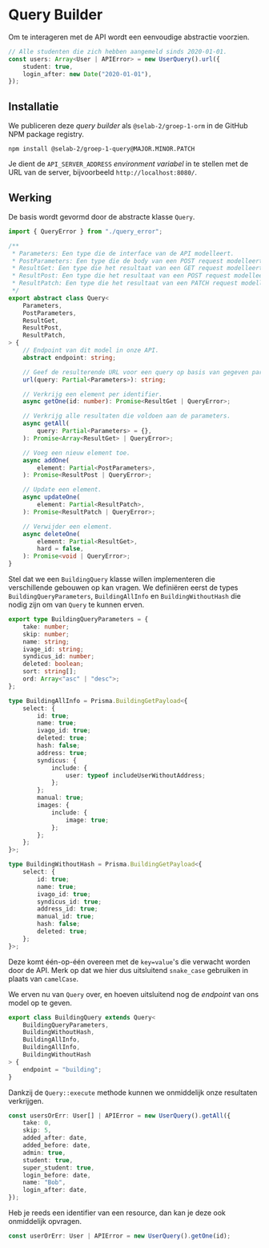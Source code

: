 # Query Builder

Om te interageren met de API wordt een eenvoudige abstractie voorzien.

```typescript
// Alle studenten die zich hebben aangemeld sinds 2020-01-01.
const users: Array<User | APIError> = new UserQuery().url({
    student: true,
    login_after: new Date("2020-01-01"),
});
```

## Installatie

We publiceren deze _query builder_ als `@selab-2/groep-1-orm` in de GitHub NPM package registry.

```shell
npm install @selab-2/groep-1-query@MAJOR.MINOR.PATCH
```

Je dient de `API_SERVER_ADDRESS` _environment variabel_ in te stellen met de URL van de server, bijvoorbeeld `http://localhost:8080/`.

## Werking

De basis wordt gevormd door de abstracte klasse `Query`.

```typescript
import { QueryError } from "./query_error";

/**
 * Parameters: Een type die de interface van de API modelleert.
 * PostParameters: Een type die de body van een POST request modelleert.
 * ResultGet: Een type die het resultaat van een GET request modelleert.
 * ResultPost: Een type die het resultaat van een POST request modelleert.
 * ResultPatch: Een type die het resultaat van een PATCH request modelleert.
 */
export abstract class Query<
    Parameters,
    PostParameters,
    ResultGet,
    ResultPost,
    ResultPatch,
> {
    // Endpoint van dit model in onze API.
    abstract endpoint: string;

    // Geef de resulterende URL voor een query op basis van gegeven parameters.
    url(query: Partial<Parameters>): string;

    // Verkrijg een element per identifier.
    async getOne(id: number): Promise<ResultGet | QueryError>;

    // Verkrijg alle resultaten die voldoen aan de parameters.
    async getAll(
        query: Partial<Parameters> = {},
    ): Promise<Array<ResultGet> | QueryError>;

    // Voeg een nieuw element toe.
    async addOne(
        element: Partial<PostParameters>,
    ): Promise<ResultPost | QueryError>;

    // Update een element.
    async updateOne(
        element: Partial<ResultPatch>,
    ): Promise<ResultPatch | QueryError>;

    // Verwijder een element.
    async deleteOne(
        element: Partial<ResultGet>,
        hard = false,
    ): Promise<void | QueryError>;
}
```

Stel dat we een `BuildingQuery` klasse willen implementeren die verschillende gebouwen op kan vragen. We definiëren eerst de types `BuildingQueryParameters`, `BuildingAllInfo` en `BuildingWithoutHash` die nodig zijn om van `Query` te kunnen erven.

```typescript
export type BuildingQueryParameters = {
    take: number;
    skip: number;
    name: string;
    ivage_id: string;
    syndicus_id: number;
    deleted: boolean;
    sort: string[];
    ord: Array<"asc" | "desc">;
};

type BuildingAllInfo = Prisma.BuildingGetPayload<{
    select: {
        id: true;
        name: true;
        ivago_id: true;
        deleted: true;
        hash: false;
        address: true;
        syndicus: {
            include: {
                user: typeof includeUserWithoutAddress;
            };
        };
        manual: true;
        images: {
            include: {
                image: true;
            };
        };
    };
}>;

type BuildingWithoutHash = Prisma.BuildingGetPayload<{
    select: {
        id: true;
        name: true;
        ivago_id: true;
        syndicus_id: true;
        address_id: true;
        manual_id: true;
        hash: false;
        deleted: true;
    };
}>;
```

Deze komt één-op-één overeen met de `key=value`'s die verwacht worden door de API. Merk op dat we hier dus uitsluitend `snake_case` gebruiken in plaats van `camelCase`.

We erven nu van `Query` over, en hoeven uitsluitend nog de _endpoint_ van ons model op te geven.

```typescript
export class BuildingQuery extends Query<
    BuildingQueryParameters,
    BuildingWithoutHash,
    BuildingAllInfo,
    BuildingAllInfo,
    BuildingWithoutHash
> {
    endpoint = "building";
}
```

Dankzij de `Query::execute` methode kunnen we onmiddelijk onze resultaten verkrijgen.

```typescript
const usersOrErr: User[] | APIError = new UserQuery().getAll({
    take: 0,
    skip: 5,
    added_after: date,
    added_before: date,
    admin: true,
    student: true,
    super_student: true,
    login_before: date,
    name: "Bob",
    login_after: date,
});
```

Heb je reeds een identifier van een resource, dan kan je deze ook onmiddelijk opvragen.

```typescript
const userOrErr: User | APIError = new UserQuery().getOne(id);
```

